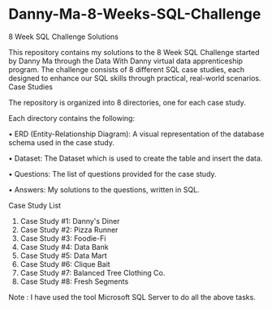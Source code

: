 # Danny-Ma-8-Weeks-SQL-Challenge

8 Week SQL Challenge Solutions

This repository contains my solutions to the 8 Week SQL Challenge started by Danny Ma through the Data With Danny virtual data apprenticeship program. The challenge consists of 8 different SQL case studies, each designed to enhance our SQL skills through practical, real-world scenarios.
Case Studies

The repository is organized into 8 directories, one for each case study. 

Each directory contains the following:

•	ERD (Entity-Relationship Diagram): A visual representation of the database schema used in the case study.

•	Dataset: The Dataset which is used to create the table and insert the data.

•	Questions: The list of questions provided for the case study.


•	Answers: My solutions to the questions, written in SQL.

Case Study List
1.	Case Study #1: Danny's Diner
2.	Case Study #2: Pizza Runner
3.	Case Study #3: Foodie-Fi
4.	Case Study #4: Data Bank
5.	Case Study #5: Data Mart
6.	Case Study #6: Clique Bait
7.	Case Study #7: Balanced Tree Clothing Co.
8.	Case Study #8: Fresh Segments


Note : I have used the tool Microsoft SQL Server to do all the above tasks.
